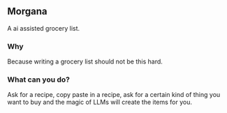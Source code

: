 ## Morgana

A ai assisted grocery list.

### Why

Because writing a grocery list should not be this hard.

### What can you do?

Ask for a recipe, copy paste in a recipe, ask for a certain kind of thing you want to buy and the magic of LLMs will create the items for you.
